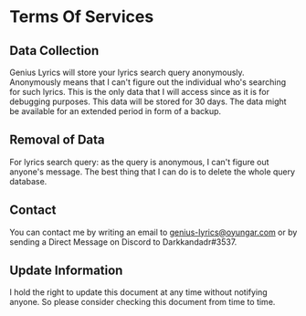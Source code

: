 # Terms Of Services

## Data Collection
Genius Lyrics will store your lyrics search query anonymously.
Anonymously means that I can't figure out the individual who's searching for such lyrics.
This is the only data that I will access since as it is for debugging purposes.
This data will be stored for 30 days. The data might be available for an extended period in form of a backup.
## Removal of Data
For lyrics search query: as the query is anonymous, I can't figure out anyone's message. The best thing that I can do is to delete the whole query database.
## Contact
You can contact me by writing an email to genius-lyrics@oyungar.com or by sending a Direct Message on Discord to Darkkandadr#3537.
## Update Information
I hold the right to update this document at any time without notifying anyone. So please consider checking this document from time to time.
